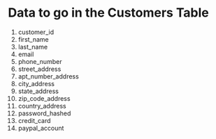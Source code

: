# Data to go in the Customers Table

1. customer_id
2. first_name
3. last_name
4. email
5. phone_number
6. street_address
7. apt_number_address
8. city_address
9. state_address
10. zip_code_address
11. country_address
12. password_hashed
13. credit_card
14. paypal_account
